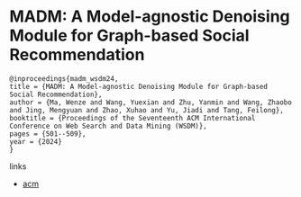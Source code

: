 # MADM: A Model-agnostic Denoising Module for Graph-based Social Recommendation

```
@inproceedings{madm_wsdm24,
title = {MADM: A Model-agnostic Denoising Module for Graph-based Social Recommendation},
author = {Ma, Wenze and Wang, Yuexian and Zhu, Yanmin and Wang, Zhaobo and Jing, Mengyuan and Zhao, Xuhao and Yu, Jiadi and Tang, Feilong},
booktitle = {Proceedings of the Seventeenth ACM International Conference on Web Search and Data Mining (WSDM)},
pages = {501--509},
year = {2024}
}
```

links
- [acm](https://dl.acm.org/doi/10.1145/3616855.3635784)
